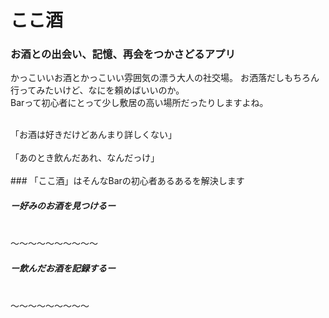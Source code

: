 # ここ酒 

### お酒との出会い、記憶、再会をつかさどるアプリ

かっこいいお酒とかっこいい雰囲気の漂う大人の社交場。
お洒落だしもちろん行ってみたいけど、なにを頼めばいいのか。
 <br />
Barって初心者にとって少し敷居の高い場所だったりしますよね。
 
 <br />
「お酒は好きだけどあんまり詳しくない」
 <br />
 <br />
「あのとき飲んだあれ、なんだっけ」
 <br />
 <br />
### 「ここ酒」はそんなBarの初心者あるあるを解決します
 <br />
 
##### ー好みのお酒を見つけるー
 <br />
〜〜〜〜〜〜〜〜〜〜
 <br />
 
##### ー飲んだお酒を記録するー
  <br />
 〜〜〜〜〜〜〜〜〜
  <br />








